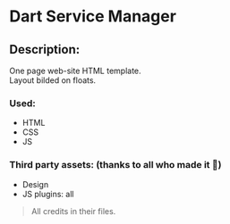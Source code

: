 # Dart Service Manager
## Description:
One page  web-site HTML template.\
Layout bilded on floats.
### Used:
 - HTML
 - CSS
 - JS
### Third party assets: (thanks to all who made it :pray:)
 - Design
 - JS plugins: all
 > All credits in their files.